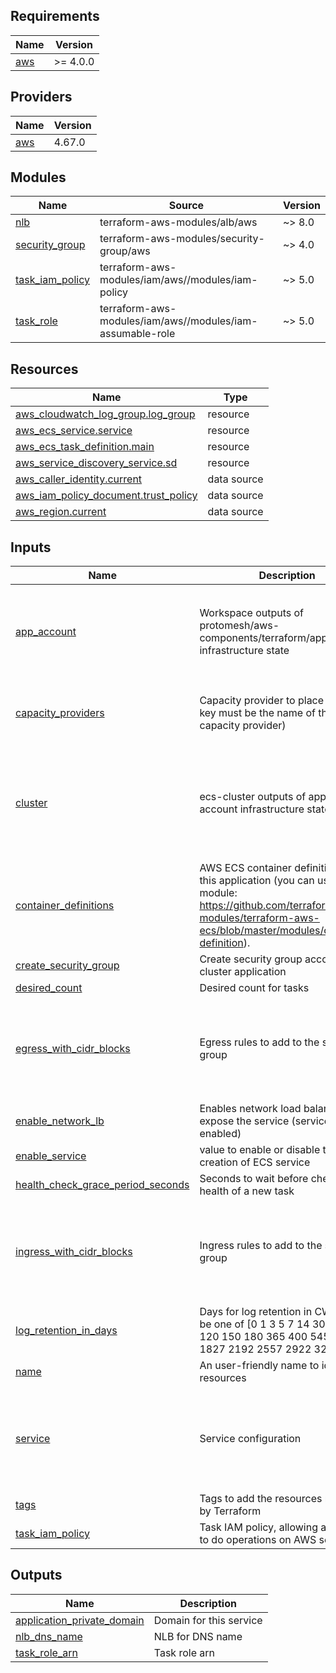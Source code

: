 <!-- BEGIN_TF_DOCS -->
## Requirements

| Name | Version |
|------|---------|
| <a name="requirement_aws"></a> [aws](#requirement\_aws) | >= 4.0.0 |

## Providers

| Name | Version |
|------|---------|
| <a name="provider_aws"></a> [aws](#provider\_aws) | 4.67.0 |

## Modules

| Name | Source | Version |
|------|--------|---------|
| <a name="module_nlb"></a> [nlb](#module\_nlb) | terraform-aws-modules/alb/aws | ~> 8.0 |
| <a name="module_security_group"></a> [security\_group](#module\_security\_group) | terraform-aws-modules/security-group/aws | ~> 4.0 |
| <a name="module_task_iam_policy"></a> [task\_iam\_policy](#module\_task\_iam\_policy) | terraform-aws-modules/iam/aws//modules/iam-policy | ~> 5.0 |
| <a name="module_task_role"></a> [task\_role](#module\_task\_role) | terraform-aws-modules/iam/aws//modules/iam-assumable-role | ~> 5.0 |

## Resources

| Name | Type |
|------|------|
| [aws_cloudwatch_log_group.log_group](https://registry.terraform.io/providers/hashicorp/aws/latest/docs/resources/cloudwatch_log_group) | resource |
| [aws_ecs_service.service](https://registry.terraform.io/providers/hashicorp/aws/latest/docs/resources/ecs_service) | resource |
| [aws_ecs_task_definition.main](https://registry.terraform.io/providers/hashicorp/aws/latest/docs/resources/ecs_task_definition) | resource |
| [aws_service_discovery_service.sd](https://registry.terraform.io/providers/hashicorp/aws/latest/docs/resources/service_discovery_service) | resource |
| [aws_caller_identity.current](https://registry.terraform.io/providers/hashicorp/aws/latest/docs/data-sources/caller_identity) | data source |
| [aws_iam_policy_document.trust_policy](https://registry.terraform.io/providers/hashicorp/aws/latest/docs/data-sources/iam_policy_document) | data source |
| [aws_region.current](https://registry.terraform.io/providers/hashicorp/aws/latest/docs/data-sources/region) | data source |

## Inputs

| Name | Description | Type | Default | Required |
|------|-------------|------|---------|:--------:|
| <a name="input_app_account"></a> [app\_account](#input\_app\_account) | Workspace outputs of protomesh/aws-components/terraform/app-account infrastructure state | <pre>object({<br>    private_dns_namespace_id   = string<br>    private_dns_zone           = string<br>    public_dns_certificate_arn = string<br>    vpc_id                     = string<br>  })</pre> | n/a | yes |
| <a name="input_capacity_providers"></a> [capacity\_providers](#input\_capacity\_providers) | Capacity provider to place tasks (the key must be the name of the capacity provider) | <pre>map(object({<br>    weight = number<br>    base   = number<br>  }))</pre> | n/a | yes |
| <a name="input_cluster"></a> [cluster](#input\_cluster) | ecs-cluster outputs of application account infrastructure state | <pre>object({<br>    cluster_name        = string<br>    task_execution_role = string<br>    capacity_providers = map(object({<br>      autoscaling_group_arn = string<br>      name                  = string<br>    }))<br>  })</pre> | n/a | yes |
| <a name="input_container_definitions"></a> [container\_definitions](#input\_container\_definitions) | AWS ECS container definitions for this application (you can use this module: https://github.com/terraform-aws-modules/terraform-aws-ecs/blob/master/modules/container-definition). | `any` | n/a | yes |
| <a name="input_create_security_group"></a> [create\_security\_group](#input\_create\_security\_group) | Create security group according to cluster application | `bool` | `true` | no |
| <a name="input_desired_count"></a> [desired\_count](#input\_desired\_count) | Desired count for tasks | `number` | `2` | no |
| <a name="input_egress_with_cidr_blocks"></a> [egress\_with\_cidr\_blocks](#input\_egress\_with\_cidr\_blocks) | Egress rules to add to the security group | <pre>list(object({<br>    from_port   = number<br>    to_port     = number<br>    protocol    = string<br>    description = optional(string)<br>    cidr_blocks = list(string)<br>  }))</pre> | `[]` | no |
| <a name="input_enable_network_lb"></a> [enable\_network\_lb](#input\_enable\_network\_lb) | Enables network load balancer to expose the service (service must be enabled) | `bool` | `false` | no |
| <a name="input_enable_service"></a> [enable\_service](#input\_enable\_service) | value to enable or disable the creation of ECS service | `bool` | `true` | no |
| <a name="input_health_check_grace_period_seconds"></a> [health\_check\_grace\_period\_seconds](#input\_health\_check\_grace\_period\_seconds) | Seconds to wait before check the health of a new task | `number` | `60` | no |
| <a name="input_ingress_with_cidr_blocks"></a> [ingress\_with\_cidr\_blocks](#input\_ingress\_with\_cidr\_blocks) | Ingress rules to add to the security group | <pre>list(object({<br>    from_port   = number<br>    to_port     = number<br>    protocol    = string<br>    description = optional(string)<br>    cidr_blocks = list(string)<br>  }))</pre> | `[]` | no |
| <a name="input_log_retention_in_days"></a> [log\_retention\_in\_days](#input\_log\_retention\_in\_days) | Days for log retention in CW, must be one of [0 1 3 5 7 14 30 60 90 120 150 180 365 400 545 731 1827 2192 2557 2922 3288 3653] | `number` | `7` | no |
| <a name="input_name"></a> [name](#input\_name) | An user-friendly name to identify resources | `string` | n/a | yes |
| <a name="input_service"></a> [service](#input\_service) | Service configuration | <pre>object({<br>    nlb_target_container_name = optional(string)<br>    nlb_target_container_port = optional(number)<br>    nlb_subnet_ids            = optional(list(string))<br>    task_subnet_ids           = list(string)<br>  })</pre> | <pre>{<br>  "nlb_subnet_ids": [],<br>  "nlb_target_container_name": "default",<br>  "nlb_target_container_port": 443,<br>  "task_subnet_ids": []<br>}</pre> | no |
| <a name="input_tags"></a> [tags](#input\_tags) | Tags to add the resources managed by Terraform | `map(string)` | `{}` | no |
| <a name="input_task_iam_policy"></a> [task\_iam\_policy](#input\_task\_iam\_policy) | Task IAM policy, allowing application to do operations on AWS services | `any` | n/a | yes |

## Outputs

| Name | Description |
|------|-------------|
| <a name="output_application_private_domain"></a> [application\_private\_domain](#output\_application\_private\_domain) | Domain for this service |
| <a name="output_nlb_dns_name"></a> [nlb\_dns\_name](#output\_nlb\_dns\_name) | NLB for DNS name |
| <a name="output_task_role_arn"></a> [task\_role\_arn](#output\_task\_role\_arn) | Task role arn |
<!-- END_TF_DOCS -->